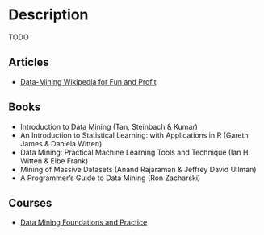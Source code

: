 # Description

TODO


## Articles

- [Data-Mining Wikipedia for Fun and Profit](https://billpg.com/data-mining-wikipedia/)

## Books

- Introduction to Data Mining (Tan, Steinbach & Kumar)
- An Introduction to Statistical Learning: with Applications in R (Gareth James & Daniela Witten)
- Data Mining: Practical Machine Learning Tools and Technique (Ian H. Witten & Eibe Frank)
- Mining of Massive Datasets (Anand Rajaraman & Jeffrey David Ullman)
- A Programmer’s Guide to Data Mining (Ron Zacharski)


## Courses

- [Data Mining Foundations and Practice](https://www.coursera.org/specializations/data-mining-foundations-practice)
